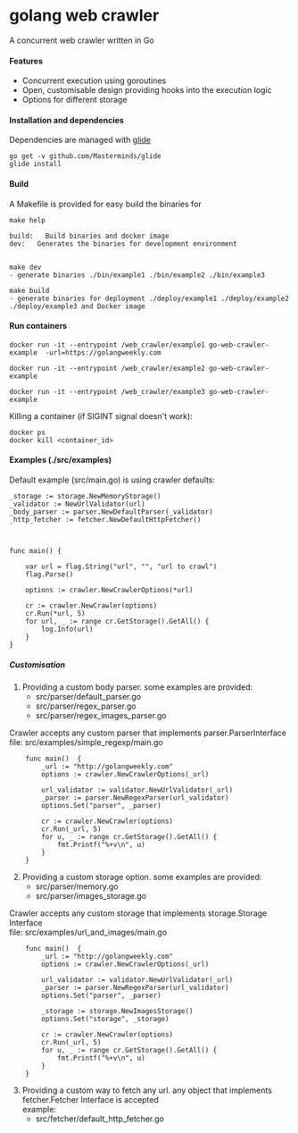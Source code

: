 golang web crawler
===========

A concurrent web crawler written in Go

#### Features

 -  Concurrent execution using goroutines
 -  Open, customisable design providing hooks into the execution logic
 -  Options for different storage

#### Installation and dependencies
Dependencies are managed with [glide](https://github.com/Masterminds/glide)

    go get -v github.com/Masterminds/glide
    glide install
    
#### Build
A Makefile is provided for easy build the binaries for

    make help
    
    build:   Build binaries and docker image
    dev:   Generates the binaries for development environment


    make dev
	- generate binaries ./bin/example1 ./bin/example2 ./bin/example3

    make build
	- generate binaries for deployment ./deploy/example1 ./deploy/example2 ./deploy/example3 and Docker image

#### Run containers

    docker run -it --entrypoint /web_crawler/example1 go-web-crawler-example  -url=https://golangweekly.com
    
    docker run -it --entrypoint /web_crawler/example2 go-web-crawler-example
    
    docker run -it --entrypoint /web_crawler/example3 go-web-crawler-example
    
Killing a container (if SIGINT signal doesn't work):

    docker ps
    docker kill <container_id>
    
    
#### Examples (./src/examples)

Default example (src/main.go) is using crawler defaults:

    _storage := storage.NewMemoryStorage()
    _validator := NewUrlValidator(url)
    _body_parser := parser.NewDefaultParser(_validator)
    _http_fetcher := fetcher.NewDefaultHttpFetcher()

 

    func main() {

		var url = flag.String("url", "", "url to crawl")
		flag.Parse()
	
		options := crawler.NewCrawlerOptions(*url)
	
		cr := crawler.NewCrawler(options)
		cr.Run(*url, 5)
		for url, _ := range cr.GetStorage().GetAll() {
			log.Info(url)
		}
	}

##### Customisation
1. Providing a custom body parser. some examples are provided: 
	- src/parser/default_parser.go
	- src/parser/regex_parser.go
	- src/parser/regex_images_parser.go

Crawler accepts any custom parser that implements parser.ParserInterface	
file: src/examples/simple_regexp/main.go

	    func main()  {
			_url := "http://golangweekly.com"
			options := crawler.NewCrawlerOptions(_url)
		
			url_validator := validator.NewUrlValidator(_url)
			_parser := parser.NewRegexParser(url_validator)
			options.Set("parser", _parser)
			
			cr := crawler.NewCrawler(options)
			cr.Run(_url, 5)
			for u, _ := range cr.GetStorage().GetAll() {
				fmt.Printf("%+v\n", u)
			}
		}

2. Providing a custom storage option. some examples are provided: 
	- src/parser/memory.go
	- src/parser/images_storage.go

Crawler accepts any custom storage that implements storage.Storage Interface	
file: src/examples/url_and_images/main.go

	    func main()  {
			_url := "http://golangweekly.com"
			options := crawler.NewCrawlerOptions(_url)
		
			url_validator := validator.NewUrlValidator(_url)
			_parser := parser.NewRegexParser(url_validator)
			options.Set("parser", _parser)

			_storage := storage.NewImagesStorage()
			options.Set("storage", _storage)
			
			cr := crawler.NewCrawler(options)
			cr.Run(_url, 5)
			for u, _ := range cr.GetStorage().GetAll() {
				fmt.Printf("%+v\n", u)
			}
		}

3. Providing a custom way to fetch any url. any object that implements fetcher.Fetcher Interface is accepted	
 example: 
	- src/fetcher/default_http_fetcher.go

